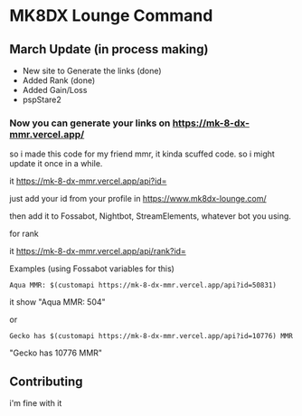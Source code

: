 
#  MK8DX Lounge Command 

## March Update (in process making)

- New site to Generate the links (done)
- Added Rank (done)
- Added Gain/Loss
- pspStare2

### Now you can generate your links on https://mk-8-dx-mmr.vercel.app/

so i made this code for my friend mmr, it kinda scuffed code. so i might update it once in a while.

it https://mk-8-dx-mmr.vercel.app/api?id=

just add your id from your profile in https://www.mk8dx-lounge.com/

then add it to Fossabot, Nightbot, StreamElements, whatever bot you using.

for rank 

it https://mk-8-dx-mmr.vercel.app/api/rank?id=


Examples (using Fossabot variables for this)

```
Aqua MMR: $(customapi https://mk-8-dx-mmr.vercel.app/api?id=50831)
```
it show "Aqua MMR: 504"

or 
```
Gecko has $(customapi https://mk-8-dx-mmr.vercel.app/api?id=10776) MMR 
```

"Gecko has 10776 MMR"
## Contributing

i'm fine with it
